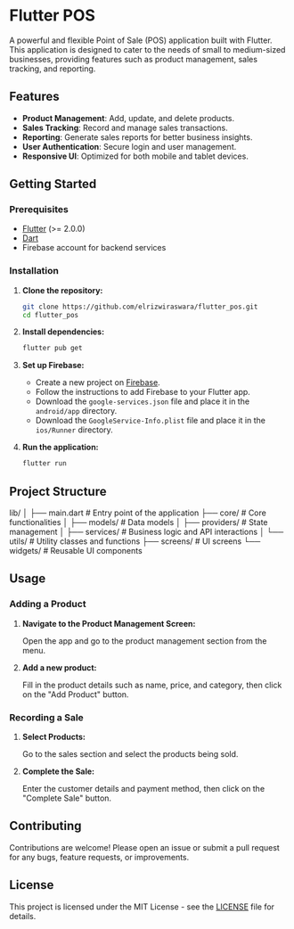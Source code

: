 # Flutter POS

A powerful and flexible Point of Sale (POS) application built with Flutter. This application is designed to cater to the needs of small to medium-sized businesses, providing features such as product management, sales tracking, and reporting.

## Features

- **Product Management**: Add, update, and delete products.
- **Sales Tracking**: Record and manage sales transactions.
- **Reporting**: Generate sales reports for better business insights.
- **User Authentication**: Secure login and user management.
- **Responsive UI**: Optimized for both mobile and tablet devices.

## Getting Started

### Prerequisites

- [Flutter](https://flutter.dev/docs/get-started/install) (>= 2.0.0)
- [Dart](https://dart.dev/get-dart)
- Firebase account for backend services

### Installation

1. **Clone the repository:**
    ```sh
    git clone https://github.com/elrizwiraswara/flutter_pos.git
    cd flutter_pos
    ```

2. **Install dependencies:**
    ```sh
    flutter pub get
    ```

3. **Set up Firebase:**
    - Create a new project on [Firebase](https://firebase.google.com/).
    - Follow the instructions to add Firebase to your Flutter app.
    - Download the `google-services.json` file and place it in the `android/app` directory.
    - Download the `GoogleService-Info.plist` file and place it in the `ios/Runner` directory.

4. **Run the application:**
    ```sh
    flutter run
    ```

## Project Structure

lib/
│
├── main.dart # Entry point of the application
├── core/ # Core functionalities
│ ├── models/ # Data models
│ ├── providers/ # State management
│ ├── services/ # Business logic and API interactions
│ └── utils/ # Utility classes and functions
├── screens/ # UI screens
└── widgets/ # Reusable UI components

## Usage

### Adding a Product

1. **Navigate to the Product Management Screen:**

    Open the app and go to the product management section from the menu.

2. **Add a new product:**

    Fill in the product details such as name, price, and category, then click on the "Add Product" button.

### Recording a Sale

1. **Select Products:**

    Go to the sales section and select the products being sold.

2. **Complete the Sale:**

    Enter the customer details and payment method, then click on the "Complete Sale" button.

## Contributing

Contributions are welcome! Please open an issue or submit a pull request for any bugs, feature requests, or improvements.

## License

This project is licensed under the MIT License - see the [LICENSE](LICENSE) file for details.
